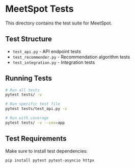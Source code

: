 # MeetSpot Tests

This directory contains the test suite for MeetSpot.

## Test Structure

- `test_api.py` - API endpoint tests
- `test_recommender.py` - Recommendation algorithm tests
- `test_integration.py` - Integration tests

## Running Tests

```bash
# Run all tests
pytest tests/ -v

# Run specific test file
pytest tests/test_api.py -v

# Run with coverage
pytest tests/ -v --cov=app
```

## Test Requirements

Make sure to install test dependencies:

```bash
pip install pytest pytest-asyncio httpx
```
